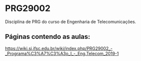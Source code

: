 # PRG29002
Disciplina de PRG do curso de Engenharia de Telecomunicações.

## Páginas contendo as aulas:
https://wiki.sj.ifsc.edu.br/wiki/index.php/PRG29002_-_Programa%C3%A7%C3%A3o_I_-_Eng.Telecom_2019-1

